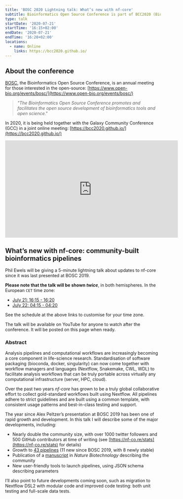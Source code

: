 ```yaml
---
title: 'BOSC 2020 Lightning talk: What’s new with nf-core'
subtitle: Bioinformatics Open Source Conference is part of BCC2020 (Bioinformatics Community Conference 2020)
type: talk
startDate: '2020-07-21'
startTime: '16:15+02:00'
endDate: '2020-07-21'
endTime: '16:20+02:00'
locations:
  - name: Online
    links: https://bcc2020.github.io/
---
```


## About the conference

[BOSC](https://www.open-bio.org/events/bosc/), the Bioinformatics Open Source Conference,
is an annual meeting for those interested in the open-source:
[https://www.open-bio.org/events/bosc/](https://www.open-bio.org/events/bosc/)

> _"The Bioinformatics Open Source Conference promotes and facilitates the open source
> development of bioinformatics tools and open science."_

In 2020, it is being held together with the Galaxy Community Conference (GCC) in a joint online meeting:
[https://bcc2020.github.io/](https://bcc2020.github.io/)

<div class="ratio ratio-16x9">
    <iframe width="560" height="315" src="https://www.youtube.com/embed/lK5AW8MzZIc" frameborder="0" allow="accelerometer; autoplay; clipboard-write; encrypted-media; gyroscope; picture-in-picture" allowfullscreen></iframe>
</div>

## What’s new with nf-core: community-built bioinformatics pipelines

Phil Ewels will be giving a 5-minute lightning talk about updates to nf-core since it was last presented at BOSC 2019.

**Please note that the talk will be shown _twice_**, in both hemispheres.
In the European `CET` time zone:

- [July 21: 16:15 - 16:20](https://bcc2020.sched.com/event/coM8/whats-new-with-nf-core-community-built-bioinformatics-pipelines)
- [July 22: 04:15 - 04:20](https://bcc2020.sched.com/event/cssq/whats-new-with-nf-core-community-built-bioinformatics-pipelines)

See the schedule at the above links to customise for your time zone.

The talk will be available on YouTube for anyone to watch after the conference. It will be posted on this page when ready.

### Abstract

Analysis pipelines and computational workflows are increasingly becoming a core component in life-science research. Standardisation of software packaging (bioconda, docker, singularity) can now come together with workflow managers and languages (Nextflow, Snakemake, CWL, WDL) to facilitate analysis workflows that can be truly portable across virtually any computational infrastructure (server, HPC, cloud).

Over the past two years _nf-core_ has grown to be a truly global collaborative effort to collect gold-standard workflows built using Nextflow. All pipelines adhere to strict guidelines and are built using a common template, with consistent usage patterns and best-in-class testing and support.

The year since Alex Peltzer’s presentation at BOSC 2019 has been one of rapid growth and development. In this talk I will describe some of the major developments, including:

- Nearly double the community size, with over 1000 twitter followers and 500 GitHub contributors at time of writing (see [https://nf-co.re/stats](https://nf-co.re/stats) for details)
- Growth to [43 pipelines](https://nf-co.re/pipelines) (11 new since BOSC 2019, with 8 newly stable)
- Publication of a [manuscript](https://doi.org/10.1038/s41587-020-0439-x) in _Nature Biotechnology_ describing the community
- New user-friendly tools to launch pipelines, using JSON schema describing parameters

I’ll also point to future developments coming soon, such as migration to Nextflow DSL2 with modular code and improved code testing: both unit testing and full-scale data tests.
